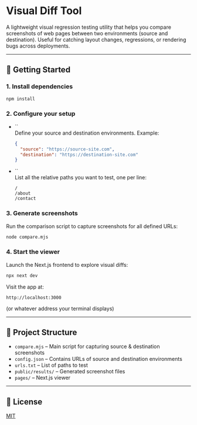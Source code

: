 # Visual Diff Tool

A lightweight visual regression testing utility that helps you compare screenshots of web pages between two environments (source and destination). Useful for catching layout changes, regressions, or rendering bugs across deployments.

---

## 🚀 Getting Started

### 1. Install dependencies

```bash
npm install
```

### 2. Configure your setup

- ``\
  Define your source and destination environments. Example:

  ```json
  {
    "source": "https://source-site.com",
    "destination": "https://destination-site.com"
  }
  ```

- ``\
  List all the relative paths you want to test, one per line:

  ```
  /
  /about
  /contact
  ```

### 3. Generate screenshots

Run the comparison script to capture screenshots for all defined URLs:

```bash
node compare.mjs
```

### 4. Start the viewer

Launch the Next.js frontend to explore visual diffs:

```bash
npx next dev
```

Visit the app at:

```
http://localhost:3000
```

(or whatever address your terminal displays)

---

## 📂 Project Structure

- `compare.mjs` – Main script for capturing source & destination screenshots
- `config.json` – Contains URLs of source and destination environments
- `urls.txt` – List of paths to test
- `public/results/` – Generated screenshot files
- `pages/` – Next.js viewer

---

## 📝 License

[MIT](LICENSE)

